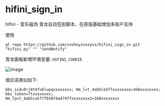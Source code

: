 # hifini_sign_in
hifini - 音乐磁场 青龙自动签到脚本，在原版基础增加多账户支持

使用

```shell
ql repo https://github.com/svohoyzvozyvs/hifini_sign_in.git "hifini.py" "" "sendNotify"
```

青龙面板新增环境变量: `HIFINI_COOKIE`

![image](https://github.com/fengwenhua/hifini_sign_in/assets/26518808/d5c1563d-7812-4c20-ba77-829c560af136)


值应该类似如下:

```
bbs_sid=9rj8t4fublupqxxxxxxxx; Hm_lvt_4ab5ca5f7xxxxxxxx=168xxxxxxxx; bbs_token=7txxxxxxxx; Hm_lpvt_4ab5ca5f7f036f4a4747fxxxxxxxx2=168xxxxxxxx
```
